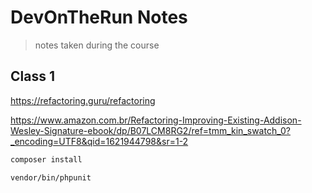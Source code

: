# DevOnTheRun Notes

> notes taken during the course

<!-- https://gitignore.io -->

## Class 1

https://refactoring.guru/refactoring

https://www.amazon.com.br/Refactoring-Improving-Existing-Addison-Wesley-Signature-ebook/dp/B07LCM8RG2/ref=tmm_kin_swatch_0?_encoding=UTF8&qid=1621944798&sr=1-2

```sh
composer install

vendor/bin/phpunit
```
